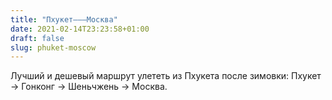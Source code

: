 ```yaml
---
title: "Пхукет———Москва"
date: 2021-02-14T23:23:58+01:00
draft: false
slug: phuket-moscow
---
```

Лучший и дешевый маршрут улететь из Пхукета после зимовки: Пхукет → Гонконг → Шеньчжень → Москва.
